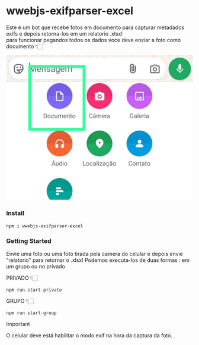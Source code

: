 # wwebjs-exifparser-excel
Este é um bot que recebe fotos em documento para capturar metadados exifs e depois retorna-los em um relatorio .xlsx!<br/>
para funcionar pegandos todos os dados voce deve enviar a foto como documento 👇🏻<br/>

![Anexando via documento](./exif.jpg)
<br/>

### Install
```
npm i wwebjs-exifparser-excel
```

### Getting Started
Envie uma foto ou uma foto tirada pela camera do celular e depois envie "relatorio" para retornar o .xlsx!
Podemos executa-los de duas formas : em um grupo ou no privado

PRIVADO 👇🏻
```
npm run start-private
```
GRUPO 👇🏻
```
npm run start-group
```


> [!IMPORTANT]
> O celular deve está habilitar o modo exif na hora da captura da foto.

